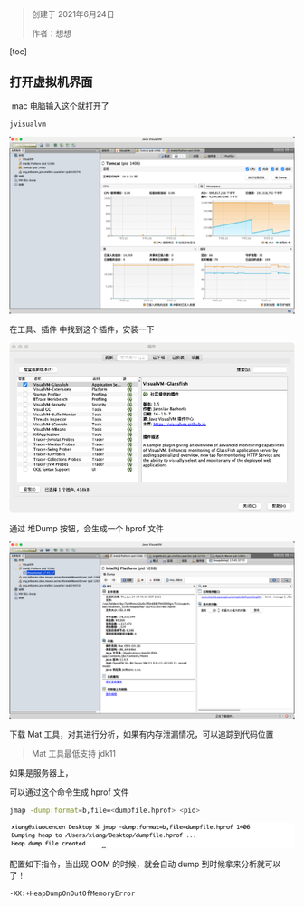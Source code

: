 > 创建于 2021年6月24日
>
> 作者：想想

[toc]



## 打开虚拟机界面

​	mac 电脑输入这个就打开了

```sh
jvisualvm
```

<img src="images/image-20210624173946396.png" alt="image-20210624173946396" style="zoom:67%;" />

在工具、插件 中找到这个插件，安装一下

<img src="images/image-20210624174051916.png" alt="image-20210624174051916" style="zoom:67%;" />

通过 堆Dump 按钮，会生成一个 hprof 文件

<img src="images/image-20210624174600698.png" alt="image-20210624174600698" style="zoom:67%;" />

下载 Mat 工具，对其进行分析，如果有内存泄漏情况，可以追踪到代码位置

> Mat 工具最低支持 jdk11

如果是服务器上，

可以通过这个命令生成 hprof 文件

```sh
jmap -dump:format=b,file=<dumpfile.hprof> <pid>
```

![image-20210624174733164](images/image-20210624174733164.png)

配置如下指令，当出现 OOM 的时候，就会自动 dump 到时候拿来分析就可以了！

```sh
-XX:+HeapDumpOnOutOfMemoryError
```

